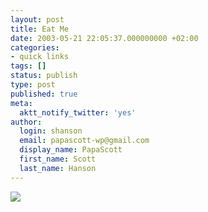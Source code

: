 ```yaml
---
layout: post
title: Eat Me
date: 2003-05-21 22:05:37.000000000 +02:00
categories:
- quick links
tags: []
status: publish
type: post
published: true
meta:
  aktt_notify_twitter: 'yes'
author:
  login: shanson
  email: papascott-wp@gmail.com
  display_name: PapaScott
  first_name: Scott
  last_name: Hanson
---
```

<p><a href="http://kalsey.com/tools/buttonmaker/" title="Make your own"><img src="https://res.cloudinary.com/papascott/image/upload/wordpress/wp-content/uploads/2003/05/eatmyshorts.png" border="0" /></a></p>
